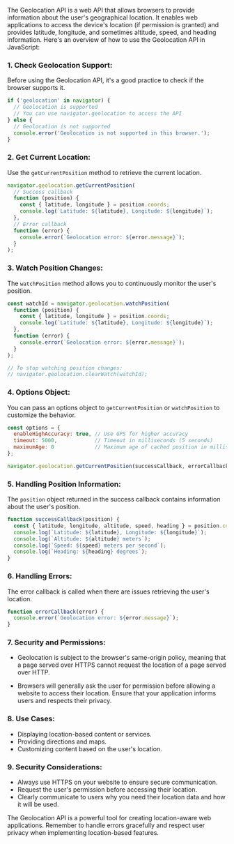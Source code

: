 The Geolocation API is a web API that allows browsers to provide information about the user's geographical location. It enables web applications to access the device's location (if permission is granted) and provides latitude, longitude, and sometimes altitude, speed, and heading information. Here's an overview of how to use the Geolocation API in JavaScript:

### 1. **Check Geolocation Support:**

Before using the Geolocation API, it's a good practice to check if the browser supports it.

```javascript
if ('geolocation' in navigator) {
  // Geolocation is supported
  // You can use navigator.geolocation to access the API
} else {
  // Geolocation is not supported
  console.error('Geolocation is not supported in this browser.');
}
```

### 2. **Get Current Location:**

Use the `getCurrentPosition` method to retrieve the current location.

```javascript
navigator.geolocation.getCurrentPosition(
  // Success callback
  function (position) {
    const { latitude, longitude } = position.coords;
    console.log(`Latitude: ${latitude}, Longitude: ${longitude}`);
  },
  // Error callback
  function (error) {
    console.error(`Geolocation error: ${error.message}`);
  }
);
```

### 3. **Watch Position Changes:**

The `watchPosition` method allows you to continuously monitor the user's position.

```javascript
const watchId = navigator.geolocation.watchPosition(
  function (position) {
    const { latitude, longitude } = position.coords;
    console.log(`Latitude: ${latitude}, Longitude: ${longitude}`);
  },
  function (error) {
    console.error(`Geolocation error: ${error.message}`);
  }
);

// To stop watching position changes:
// navigator.geolocation.clearWatch(watchId);
```

### 4. **Options Object:**

You can pass an options object to `getCurrentPosition` or `watchPosition` to customize the behavior.

```javascript
const options = {
  enableHighAccuracy: true, // Use GPS for higher accuracy
  timeout: 5000,            // Timeout in milliseconds (5 seconds)
  maximumAge: 0             // Maximum age of cached position in milliseconds
};

navigator.geolocation.getCurrentPosition(successCallback, errorCallback, options);
```

### 5. **Handling Position Information:**

The `position` object returned in the success callback contains information about the user's position.

```javascript
function successCallback(position) {
  const { latitude, longitude, altitude, speed, heading } = position.coords;
  console.log(`Latitude: ${latitude}, Longitude: ${longitude}`);
  console.log(`Altitude: ${altitude} meters`);
  console.log(`Speed: ${speed} meters per second`);
  console.log(`Heading: ${heading} degrees`);
}
```

### 6. **Handling Errors:**

The error callback is called when there are issues retrieving the user's location.

```javascript
function errorCallback(error) {
  console.error(`Geolocation error: ${error.message}`);
}
```

### 7. **Security and Permissions:**

- Geolocation is subject to the browser's same-origin policy, meaning that a page served over HTTPS cannot request the location of a page served over HTTP.
  
- Browsers will generally ask the user for permission before allowing a website to access their location. Ensure that your application informs users and respects their privacy.

### 8. **Use Cases:**

- Displaying location-based content or services.
- Providing directions and maps.
- Customizing content based on the user's location.

### 9. **Security Considerations:**

- Always use HTTPS on your website to ensure secure communication.
- Request the user's permission before accessing their location.
- Clearly communicate to users why you need their location data and how it will be used.

The Geolocation API is a powerful tool for creating location-aware web applications. Remember to handle errors gracefully and respect user privacy when implementing location-based features.